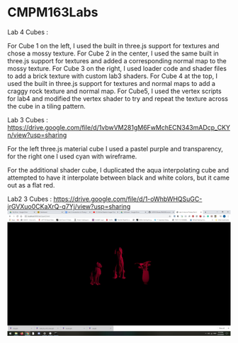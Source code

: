 # CMPM163Labs

Lab 4 Cubes : 

  For Cube 1 on the left, I used the built in three.js support for textures and chose a mossy texture.
  For Cube 2 in the center, I used the same built in three.js support for textures and added a corresponding normal map to the mossy    texture.
  For Cube 3 on the right, I used loader code and shader files to add a brick texture with custom lab3 shaders.
  For Cube 4 at the top, I used the built in three.js support for textures and normal maps to add a craggy rock texture and normal map.
  For Cube5, I used the vertex scripts for lab4 and modified the vertex shader to try and repeat the texture across the cube in a tiling pattern.

Lab 3 Cubes : https://drive.google.com/file/d/1vbwVM281gM6FwMchECN343mADcp_CKYn/view?usp=sharing

  For the left three.js material cube I used a pastel purple and transparency, for the right one I used cyan with wireframe.

  For the additional shader cube, I duplicated the aqua interpolating cube and attempted to have it interpolate between black and white   colors, but it came out as a flat red.

Lab2 3 Cubes : https://drive.google.com/file/d/1-oWhbWHQSuGC-jrGVXuo0CKaXrQ-q7Yj/view?usp=sharing
![](images/Lab2-3-objects.jpg)
